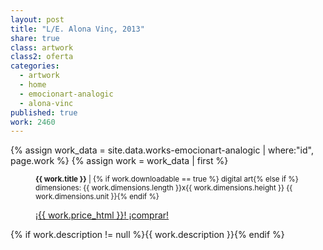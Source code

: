 ```yaml
---
layout: post
title: "L/E. Alona Vinç, 2013"
share: true
class: artwork
class2: oferta
categories:
  - artwork
  - home
  - emocionart-analogic
  - alona-vinc
published: true
work: 2460
---
```


{% assign work_data = site.data.works-emocionart-analogic | where:"id", page.work %}
{% assign work = work_data | first %}
<figure class="text-center">
	<div class="padding-artwork-container">
		<div class="embed-container embed-container_4-3">
			<core-image sizing="cover" class="core-image-size" preload fade src="{{ work.featured_src }}"></core-image>	
		</div>
	</div>
	<figcaption>
		<p><small><strong>{{ work.title }}</strong> | {% if work.downloadable == true %} digital art{% else if %} dimensiones: {{ work.dimensions.length }}x{{ work.dimensions.height }} {{ work.dimensions.unit }}{% endif %}</small></p>
		<p><a href="{{ work.permalink }}" class="btn btn-primary btn-lg">¡{{ work.price_html }}! ¡comprar! <i class="fa fa-credit-card"></i></a></p>
	</figcaption>
</figure>
<!--more-->
{% if work.description != null %}{{ work.description }}{% endif %}